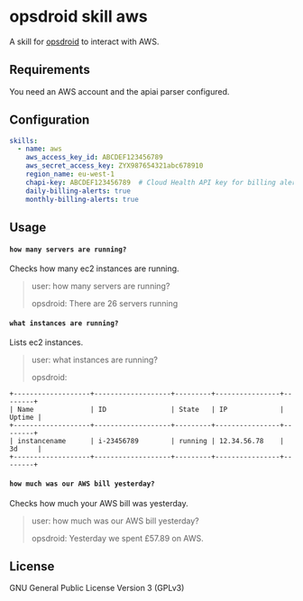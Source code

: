 # opsdroid skill aws

A skill for [opsdroid](https://github.com/opsdroid/opsdroid) to interact with AWS.

## Requirements

You need an AWS account and the apiai parser configured.

## Configuration

```yaml
skills:
  - name: aws
    aws_access_key_id: ABCDEF123456789
    aws_secret_access_key: ZYX987654321abc678910
    region_name: eu-west-1
    chapi-key: ABCDEF123456789  # Cloud Health API key for billing alerts
    daily-billing-alerts: true
    monthly-billing-alerts: true
```

## Usage

#### `how many servers are running?`

Checks how many ec2 instances are running.

> user: how many servers are running?
>
> opsdroid: There are 26 servers running

#### `what instances are running?`

Lists ec2 instances.

> user: what instances are running?
>
> opsdroid:

```
+-------------------+-------------------+---------+----------------+--------+
| Name              | ID                | State   | IP             | Uptime |
+-------------------+-------------------+---------+----------------+--------+
| instancename      | i-23456789        | running | 12.34.56.78    | 3d     |
+-------------------+-------------------+---------+----------------+--------+
```

#### `how much was our AWS bill yesterday?`

Checks how much your AWS bill was yesterday.

> user: how much was our AWS bill yesterday?
>
> opsdroid: Yesterday we spent £57.89 on AWS.

## License

GNU General Public License Version 3 (GPLv3)

